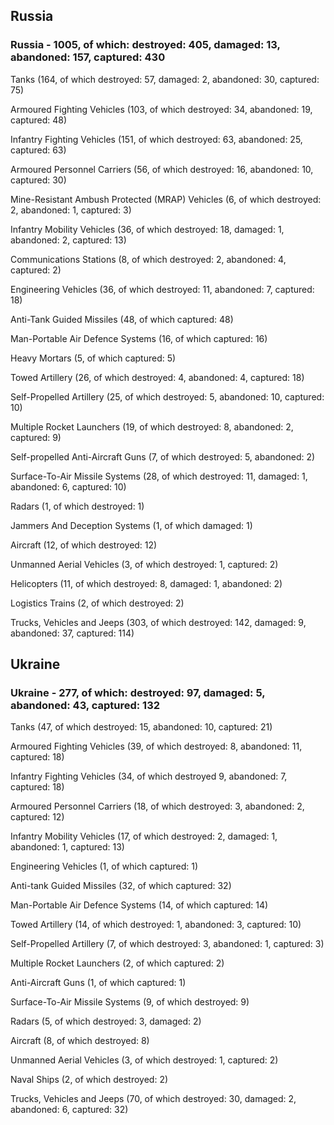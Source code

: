 
 
 ## Russia
 
 ### Russia - 1005, of which: destroyed: 405, damaged: 13, abandoned: 157, captured: 430

 

 

 Tanks (164, of which destroyed: 57, damaged: 2, abandoned: 30, captured: 75)

 Armoured Fighting Vehicles (103, of which destroyed: 34, abandoned: 19, captured: 48)

 Infantry Fighting Vehicles (151, of which destroyed: 63, abandoned: 25, captured: 63)

 Armoured Personnel Carriers (56, of which destroyed: 16, abandoned: 10, captured: 30)

 Mine-Resistant Ambush Protected (MRAP) Vehicles (6, of which destroyed: 2, abandoned: 1, captured: 3)

 Infantry Mobility Vehicles (36, of which destroyed: 18, damaged: 1, abandoned: 2, captured: 13)

 Communications Stations (8, of which destroyed: 2, abandoned: 4, captured: 2)

 Engineering Vehicles (36, of which destroyed: 11, abandoned: 7, captured: 18)

 Anti-Tank Guided Missiles (48, of which captured: 48)

 Man-Portable Air Defence Systems (16, of which captured: 16)

 Heavy Mortars (5, of which captured: 5)

 Towed Artillery (26, of which destroyed: 4, abandoned: 4, captured: 18)

 Self-Propelled Artillery (25, of which destroyed: 5, abandoned: 10, captured: 10)

 Multiple Rocket Launchers (19, of which destroyed: 8, abandoned: 2, captured: 9)

 Self-propelled Anti-Aircraft Guns (7, of which destroyed: 5, abandoned: 2)

 Surface-To-Air Missile Systems (28, of which destroyed: 11, damaged: 1, abandoned: 6, captured: 10)

 Radars (1, of which destroyed: 1)

 Jammers And Deception Systems (1, of which damaged: 1)

 Aircraft (12, of which destroyed: 12)

 Unmanned Aerial Vehicles (3, of which destroyed: 1, captured: 2)

 Helicopters (11, of which destroyed: 8, damaged: 1, abandoned: 2)

 Logistics Trains (2, of which destroyed: 2)

 Trucks, Vehicles and Jeeps (303, of which destroyed: 142, damaged: 9, abandoned: 37, captured: 114)

 
 
 ## Ukraine
 
 ### Ukraine - 277, of which: destroyed: 97, damaged: 5, abandoned: 43, captured: 132

 

 

 Tanks (47, of which destroyed: 15, abandoned: 10, captured: 21)

 Armoured Fighting Vehicles (39, of which destroyed: 8, abandoned: 11, captured: 18)

 Infantry Fighting Vehicles (34, of which destroyed 9, abandoned: 7, captured: 18)

 Armoured Personnel Carriers (18, of which destroyed: 3, abandoned: 2, captured: 12)

 Infantry Mobility Vehicles (17, of which destroyed: 2, damaged: 1, abandoned: 1, captured: 13)

 Engineering Vehicles (1, of which captured: 1)

 Anti-tank Guided Missiles (32, of which captured: 32)

 Man-Portable Air Defence Systems (14, of which captured: 14)

 Towed Artillery (14, of which destroyed: 1, abandoned: 3, captured: 10)

 Self-Propelled Artillery (7, of which destroyed: 3, abandoned: 1, captured: 3)

 Multiple Rocket Launchers (2, of which captured: 2)

 Anti-Aircraft Guns (1, of which captured: 1)

 Surface-To-Air Missile Systems (9, of which destroyed: 9)

 

 

 Radars (5, of which destroyed: 3, damaged: 2)

 Aircraft (8, of which destroyed: 8)

 Unmanned Aerial Vehicles (3, of which destroyed: 1, captured: 2)

 Naval Ships (2, of which destroyed: 2)

 Trucks, Vehicles and Jeeps (70, of which destroyed: 30, damaged: 2, abandoned: 6, captured: 32)

